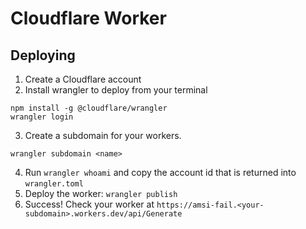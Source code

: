 # Cloudflare Worker

## Deploying

1. Create a Cloudflare account
2. Install wrangler to deploy from your terminal
```
npm install -g @cloudflare/wrangler
wrangler login
```
3. Create a subdomain for your workers.
```
wrangler subdomain <name>
```
4. Run `wrangler whoami` and copy the account id that is returned into
`wrangler.toml`
5. Deploy the worker: `wrangler publish`
6. Success! Check your worker at `https://amsi-fail.<your-subdomain>.workers.dev/api/Generate`